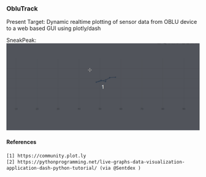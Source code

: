 ### ObluTrack

Present Target: Dynamic realtime plotting of sensor data from OBLU device to a web based GUI using plotly/dash 

SneakPeak:
![link](docs/Peek1.gif)

#### References

    [1] https://community.plot.ly
    [2] https://pythonprogramming.net/live-graphs-data-visualization-application-dash-python-tutorial/ (via @Sentdex )